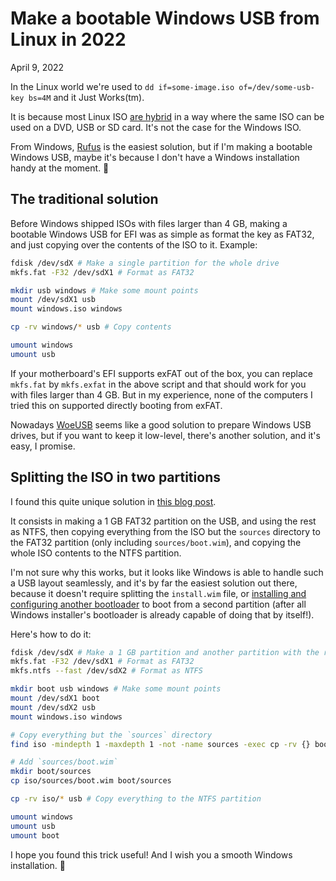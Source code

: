 # Make a bootable Windows USB from Linux in 2022
April 9, 2022

In the Linux world we're used to `dd if=some-image.iso of=/dev/some-usb-key bs=4M`
and it Just Works(tm).

It is because most Linux ISO [are hybrid](https://askubuntu.com/a/1174287)
in a way where the same ISO can be used on a DVD, USB or SD card. It's
not the case for the Windows ISO.

From Windows, [Rufus](https://rufus.ie/) is the easiest solution, but if
I'm making a bootable Windows USB, maybe it's because I don't have a
Windows installation handy at the moment. 😬

## The traditional solution

Before Windows shipped ISOs with files larger than 4 GB, making a
bootable Windows USB for EFI was as simple as format the key as FAT32,
and just copying over the contents of the ISO to it. Example:

```sh
fdisk /dev/sdX # Make a single partition for the whole drive
mkfs.fat -F32 /dev/sdX1 # Format as FAT32

mkdir usb windows # Make some mount points
mount /dev/sdX1 usb
mount windows.iso windows

cp -rv windows/* usb # Copy contents

umount windows
umount usb
```

If your motherboard's EFI supports exFAT out of the box, you can replace
`mkfs.fat` by `mkfs.exfat` in the above script and that should work for
you with files larger than 4 GB. But in my experience, none of the
computers I tried this on supported directly booting from exFAT.

Nowadays [WoeUSB](https://github.com/WoeUSB/WoeUSB) seems like a good
solution to prepare Windows USB drives, but if you want to keep it
low-level, there's another solution, and it's easy, I promise.

## Splitting the ISO in two partitions

I found this quite unique solution in [this blog post](https://win10.guru/usb-install-media-with-larger-than-4gb-wim-file/).

It consists in making a 1 GB FAT32 partition on the USB, and using the
rest as NTFS, then copying everything from the ISO but the `sources`
directory to the FAT32 partition (only including `sources/boot.wim`),
and copying the whole ISO contents to the NTFS partition.

I'm not sure why this works, but it looks like Windows is able to handle
such a USB layout seamlessly, and it's by far the easiest solution out
there, because it doesn't require splitting the `install.wim` file, or
[installing and configuring another bootloader](https://willhaley.com/blog/windows-installer-usb-linux/)
to boot from a second partition (after all Windows installer's
bootloader is already capable of doing that by itself!).

Here's how to do it:

```sh
fdisk /dev/sdX # Make a 1 GB partition and another partition with the rest
mkfs.fat -F32 /dev/sdX1 # Format as FAT32
mkfs.ntfs --fast /dev/sdX2 # Format as NTFS

mkdir boot usb windows # Make some mount points
mount /dev/sdX1 boot
mount /dev/sdX2 usb
mount windows.iso windows

# Copy everything but the `sources` directory
find iso -mindepth 1 -maxdepth 1 -not -name sources -exec cp -rv {} boot \;

# Add `sources/boot.wim`
mkdir boot/sources
cp iso/sources/boot.wim boot/sources

cp -rv iso/* usb # Copy everything to the NTFS partition

umount windows
umount usb
umount boot
```

I hope you found this trick useful! And I wish you a smooth Windows
installation. 🎉
